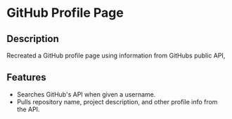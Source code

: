 # GitHub Profile Page

## Description

Recreated a GitHub profile page using information from GitHubs public API,

## Features

* Searches GitHub's API when given a username.
* Pulls repository name, project description, and other profile info from the API.
